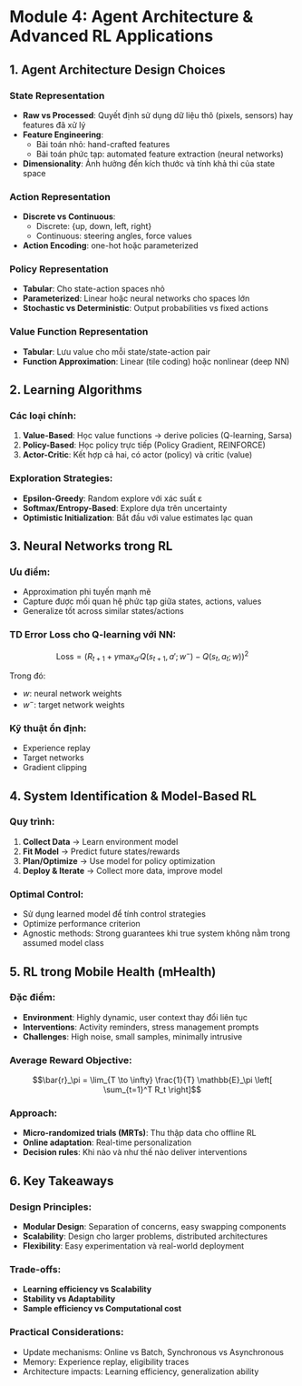 # Module 4: Agent Architecture & Advanced RL Applications

## 1. Agent Architecture Design Choices

### State Representation
- **Raw vs Processed**: Quyết định sử dụng dữ liệu thô (pixels, sensors) hay features đã xử lý
- **Feature Engineering**: 
  - Bài toán nhỏ: hand-crafted features
  - Bài toán phức tạp: automated feature extraction (neural networks)
- **Dimensionality**: Ảnh hưởng đến kích thước và tính khả thi của state space

### Action Representation
- **Discrete vs Continuous**: 
  - Discrete: {up, down, left, right}
  - Continuous: steering angles, force values
- **Action Encoding**: one-hot hoặc parameterized

### Policy Representation
- **Tabular**: Cho state-action spaces nhỏ
- **Parameterized**: Linear hoặc neural networks cho spaces lớn
- **Stochastic vs Deterministic**: Output probabilities vs fixed actions

### Value Function Representation
- **Tabular**: Lưu value cho mỗi state/state-action pair
- **Function Approximation**: Linear (tile coding) hoặc nonlinear (deep NN)

## 2. Learning Algorithms

### Các loại chính:
1. **Value-Based**: Học value functions → derive policies (Q-learning, Sarsa)
2. **Policy-Based**: Học policy trực tiếp (Policy Gradient, REINFORCE)
3. **Actor-Critic**: Kết hợp cả hai, có actor (policy) và critic (value)

### Exploration Strategies:
- **Epsilon-Greedy**: Random explore với xác suất ε
- **Softmax/Entropy-Based**: Explore dựa trên uncertainty
- **Optimistic Initialization**: Bắt đầu với value estimates lạc quan

## 3. Neural Networks trong RL

### Ưu điểm:
- Approximation phi tuyến mạnh mẽ
- Capture được mối quan hệ phức tạp giữa states, actions, values
- Generalize tốt across similar states/actions

### TD Error Loss cho Q-learning với NN:
$$\text{Loss} = \left(R_{t+1} + \gamma \max_{a'} Q(s_{t+1}, a'; w^-) - Q(s_t, a_t; w)\right)^2$$

Trong đó:
- $w$: neural network weights
- $w^-$: target network weights

### Kỹ thuật ổn định:
- Experience replay
- Target networks
- Gradient clipping

## 4. System Identification & Model-Based RL

### Quy trình:
1. **Collect Data** → Learn environment model
2. **Fit Model** → Predict future states/rewards  
3. **Plan/Optimize** → Use model for policy optimization
4. **Deploy & Iterate** → Collect more data, improve model

### Optimal Control:
- Sử dụng learned model để tính control strategies
- Optimize performance criterion
- Agnostic methods: Strong guarantees khi true system không nằm trong assumed model class

## 5. RL trong Mobile Health (mHealth)

### Đặc điểm:
- **Environment**: Highly dynamic, user context thay đổi liên tục
- **Interventions**: Activity reminders, stress management prompts
- **Challenges**: High noise, small samples, minimally intrusive

### Average Reward Objective:
$$\bar{r}_\pi = \lim_{T \to \infty} \frac{1}{T} \mathbb{E}_\pi \left[ \sum_{t=1}^T R_t \right]$$

### Approach:
- **Micro-randomized trials (MRTs)**: Thu thập data cho offline RL
- **Online adaptation**: Real-time personalization
- **Decision rules**: Khi nào và như thế nào deliver interventions

## 6. Key Takeaways

### Design Principles:
- **Modular Design**: Separation of concerns, easy swapping components
- **Scalability**: Design cho larger problems, distributed architectures
- **Flexibility**: Easy experimentation và real-world deployment

### Trade-offs:
- **Learning efficiency vs Scalability**
- **Stability vs Adaptability** 
- **Sample efficiency vs Computational cost**

### Practical Considerations:
- Update mechanisms: Online vs Batch, Synchronous vs Asynchronous
- Memory: Experience replay, eligibility traces
- Architecture impacts: Learning efficiency, generalization ability
